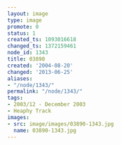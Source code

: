 ```yaml
---
layout: image
type: image
promote: 0
status: 1
created_ts: 1093016618
changed_ts: 1372159461
node_id: 1343
title: 03890
created: '2004-08-20'
changed: '2013-06-25'
aliases:
- "/node/1343/"
permalink: "/node/1343/"
tags:
- 2003/12 - December 2003
- Heaphy Track
images:
- src: image/images/03890-1343.jpg
  name: 03890-1343.jpg
---
```


